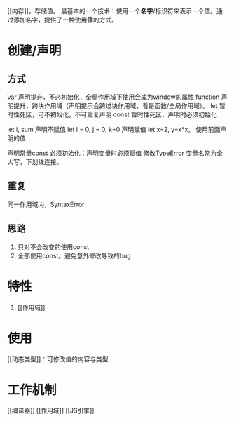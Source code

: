[[内存]]，存储值。
最基本的一个技术：使用一个**名字**/标识符来表示一个值。通过添加名字，提供了一种使用**值**的方式。
# 创建/声明
## 方式
var 声明提升，不必初始化，全局作用域下使用会成为window的属性
function 声明提升，跨块作用域（声明提示会跨过块作用域，看是函数/全局作用域）。
let 暂时性死区，可不初始化，不可重复声明
const 暂时性死区，声明时必须初始化

let i, sum 声明不赋值
let i = 0, j = 0, k=0 声明赋值
let x=2, y=x\*x。 使用前面声明的值

声明常量const
必须初始化：声明变量时必须赋值
修改TypeError
变量名常为全大写，下划线连接。
## 重复
同一作用域内，SyntaxError
## 思路
1. 只对不会改变的使用const
2. 全部使用const。避免意外修改导致的bug

# 特性
1. [[作用域]] 
# 使用
[[动态类型]]：可修改值的内容与类型
# 工作机制

[[编译器]]
[[作用域]]
[[JS引擎]]
